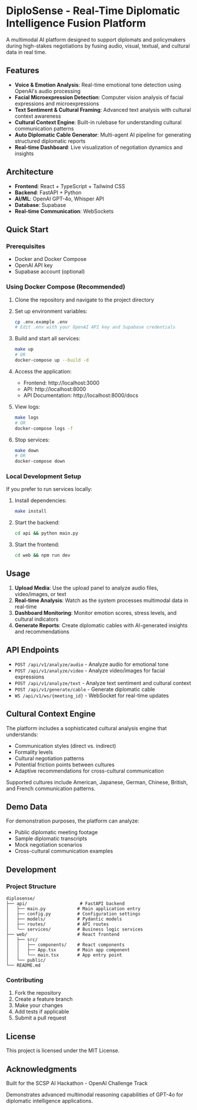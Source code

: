 # DiploSense - Real-Time Diplomatic Intelligence Fusion Platform

A multimodal AI platform designed to support diplomats and policymakers during high-stakes negotiations by fusing audio, visual, textual, and cultural data in real time.

## Features

- **Voice & Emotion Analysis**: Real-time emotional tone detection using OpenAI's audio processing
- **Facial Microexpression Detection**: Computer vision analysis of facial expressions and microexpressions
- **Text Sentiment & Cultural Framing**: Advanced text analysis with cultural context awareness
- **Cultural Context Engine**: Built-in rulebase for understanding cultural communication patterns
- **Auto Diplomatic Cable Generator**: Multi-agent AI pipeline for generating structured diplomatic reports
- **Real-time Dashboard**: Live visualization of negotiation dynamics and insights

## Architecture

- **Frontend**: React + TypeScript + Tailwind CSS
- **Backend**: FastAPI + Python
- **AI/ML**: OpenAI GPT-4o, Whisper API
- **Database**: Supabase
- **Real-time Communication**: WebSockets

## Quick Start

### Prerequisites

- Docker and Docker Compose
- OpenAI API key
- Supabase account (optional)

### Using Docker Compose (Recommended)

1. Clone the repository and navigate to the project directory

2. Set up environment variables:

   ```bash
   cp .env.example .env
   # Edit .env with your OpenAI API key and Supabase credentials
   ```

3. Build and start all services:

   ```bash
   make up
   # OR
   docker-compose up --build -d
   ```

4. Access the application:
   - Frontend: http://localhost:3000
   - API: http://localhost:8000
   - API Documentation: http://localhost:8000/docs

5. View logs:

   ```bash
   make logs
   # OR
   docker-compose logs -f
   ```

6. Stop services:

   ```bash
   make down
   # OR
   docker-compose down
   ```

### Local Development Setup

If you prefer to run services locally:

1. Install dependencies:

   ```bash
   make install
   ```

2. Start the backend:

   ```bash
   cd api && python main.py
   ```

3. Start the frontend:

   ```bash
   cd web && npm run dev
   ```

## Usage

1. **Upload Media**: Use the upload panel to analyze audio files, video/images, or text
2. **Real-time Analysis**: Watch as the system processes multimodal data in real-time
3. **Dashboard Monitoring**: Monitor emotion scores, stress levels, and cultural indicators
4. **Generate Reports**: Create diplomatic cables with AI-generated insights and recommendations

## API Endpoints

- `POST /api/v1/analyze/audio` - Analyze audio for emotional tone
- `POST /api/v1/analyze/video` - Analyze video/images for facial expressions
- `POST /api/v1/analyze/text` - Analyze text sentiment and cultural context
- `POST /api/v1/generate/cable` - Generate diplomatic cable
- `WS /api/v1/ws/{meeting_id}` - WebSocket for real-time updates

## Cultural Context Engine

The platform includes a sophisticated cultural analysis engine that understands:

- Communication styles (direct vs. indirect)
- Formality levels
- Cultural negotiation patterns
- Potential friction points between cultures
- Adaptive recommendations for cross-cultural communication

Supported cultures include American, Japanese, German, Chinese, British, and French communication patterns.

## Demo Data

For demonstration purposes, the platform can analyze:

- Public diplomatic meeting footage
- Sample diplomatic transcripts
- Mock negotiation scenarios
- Cross-cultural communication examples

## Development

### Project Structure

```
diplosense/
├── api/                    # FastAPI backend
│   ├── main.py            # Main application entry
│   ├── config.py          # Configuration settings
│   ├── models/            # Pydantic models
│   ├── routes/            # API routes
│   └── services/          # Business logic services
├── web/                   # React frontend
│   ├── src/
│   │   ├── components/    # React components
│   │   ├── App.tsx        # Main app component
│   │   └── main.tsx       # App entry point
│   └── public/
└── README.md
```

### Contributing

1. Fork the repository
2. Create a feature branch
3. Make your changes
4. Add tests if applicable
5. Submit a pull request

## License

This project is licensed under the MIT License.

## Acknowledgments

Built for the SCSP AI Hackathon - OpenAI Challenge Track

Demonstrates advanced multimodal reasoning capabilities of GPT-4o for diplomatic intelligence applications.